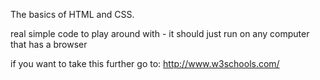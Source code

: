
The basics of HTML and CSS.

real simple code to play around with - it should just run on any computer that has a browser

if you want to take this further go to: http://www.w3schools.com/
